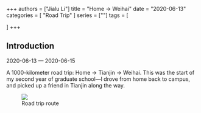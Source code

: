 +++
authors = ["Jialu Li"]
title = "Home → Weihai"
date = "2020-06-13"
categories = [
    "Road Trip"
]
series = [""]
tags = [
    
]
+++
<!DOCTYPE html>
<html lang="en">
<head>
    <meta charset="UTF-8">
    <meta name="viewport" content="width=device-width, initial-scale=1.0">
    <link rel="stylesheet" href="/assets/css/styles.css">
</head>
<body>
    <article>
        <section>
            <h2>Introduction</h2>
            <p>2020-06-13 — 2020-06-15</p>
            <p>A 1000-kilometer road trip: Home → Tianjin → Weihai.  
This was the start of my second year of graduate school—I drove from home back to campus, and picked up a friend in Tianjin along the way.</p>
            <div class="container">
                <div class="image">
                    <figure>
                        <a data-fancybox="gallery" href="/images/daily-travel/zijia3.png">
                            <img src="/images/daily-travel/zijia3.png" loading="lazy">
                        </a>
                        <figcaption>Road trip route</figcaption>
                    </figure>
                </div>
            </div>
        </section>
    </article>
</body>
</html>
